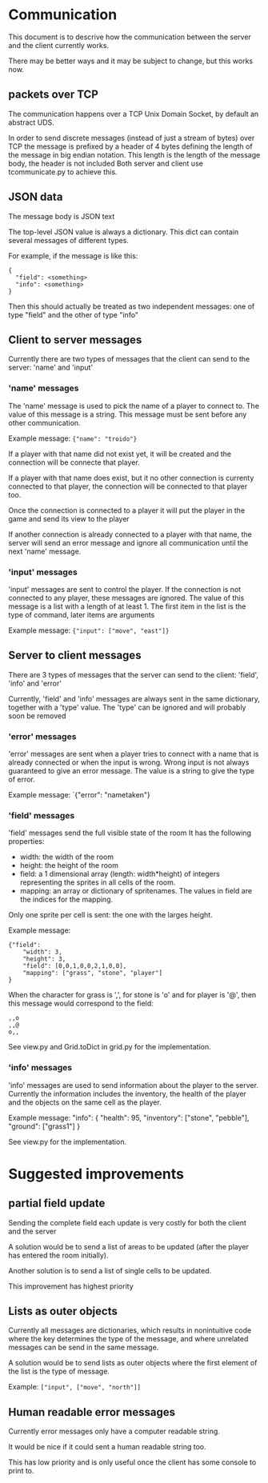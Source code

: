 
# Communication

This document is to descrive how the communication between the server and the client currently works.

There may be better ways and it may be subject to change, but this works now.

## packets over TCP

The communication happens over a TCP Unix Domain Socket, by default an abstract UDS.

In order to send discrete messages (instead of just a stream of bytes) over TCP the message is prefixed by a header of 4 bytes defining the length of the message in big endian notation.
This length is the length of the message body, the header is not included
Both server and client use tcommunicate.py to achieve this.


## JSON data

The message body is JSON text

The top-level JSON value is always a dictionary.
This dict can contain several messages of different types.

For example, if the message is like this:

    {
      "field": <something>
      "info": <something>
    }

Then this should actually be treated as two independent messages: one of type "field" and the other of type "info"


## Client to server messages

Currently there are two types of messages that the client can send to the server: 'name' and 'input'

### 'name' messages

The 'name' message is used to pick the name of a player to connect to.
The value of this message is a string.
This message must be sent before any other communication.

Example message: `{"name": "troido"}`

If a player with that name did not exist yet, it will be created and the connection will be connecte that player.

If a player with that name does exist, but it no other connection is currenty connected to that player, the connection will be connected to that player too.

Once the connection is connected to a player it will put the player in the game and send its view to the player

If another connection is already connected to a player with that name, the server will send an error message and ignore all communication until the next 'name' message.

### 'input' messages

'input' messages are sent to control the player.
If the connection is not connected to any player, these messages are ignored.
The value of this message is a list with a length of at least 1.
The first item in the list is the type of command, later items are arguments

Example message: `{"input": ["move", "east"]}`


## Server to client messages

There are 3 types of messages that the server can send to the client: 'field', 'info' and 'error'

Currently, 'field' and 'info' messages are always sent in the same dictionary, together with a 'type' value.
The 'type' can be ignored and will probably soon be removed

### 'error' messages

'error' messages are sent when a player tries to connect with a name that is already connected or when the input is wrong.
Wrong input is not always guaranteed to give an error message. The value is a string to give the type of error.

Example message: `{"error": "nametaken"}


### 'field' messages

'field' messages send the full visible state of the room
It has the following properties:

- width: the width of the room
- height: the height of the room
- field: a 1 dimensional array (length: width*height) of integers representing the sprites in all cells of the room.
- mapping: an array or dictionary of spritenames. The values in field are the indices for the mapping.

Only one sprite per cell is sent: the one with the larges height.

Example message:

    {"field":
        "width": 3,
        "height": 3,
        "field": [0,0,1,0,0,2,1,0,0],
        "mapping": ["grass", "stone", "player"]
    }

When the character for grass is ',', for stone is 'o' and for player is '@', then this message would correspond to the field:

    ,,o
    ,,@
    o,,

See view.py and Grid.toDict in grid.py for the implementation.


### 'info' messages

'info' messages are used to send information about the player to the server.
Currently the information includes the inventory, the health of the player and the objects on the same cell as the player.

Example message:
    "info": {
        "health": 95,
        "inventory": ["stone", "pebble"],
        "ground": ["grass1"]
    }

See view.py for the implementation.

# Suggested improvements

## partial field update

Sending the complete field each update is very costly for both the client and the server

A solution would be to send a list of areas to be updated (after the player has entered the room initially).

Another solution is to send a list of single cells to be updated.

This improvement has highest priority

## Lists as outer objects

Currently all messages are dictionaries, which results in nonintuitive code where the key determines the type of the message, and where unrelated messages can be send in the same message.

A solution would be to send lists as outer objects where the first element of the list is the type of message.

Example: `["input", ["move", "north"]]`

## Human readable error messages

Currently error messages only have a computer readable string.

It would be nice if it could sent a human readable string too.

This has low priority and is only useful once the client has some console to print to.


